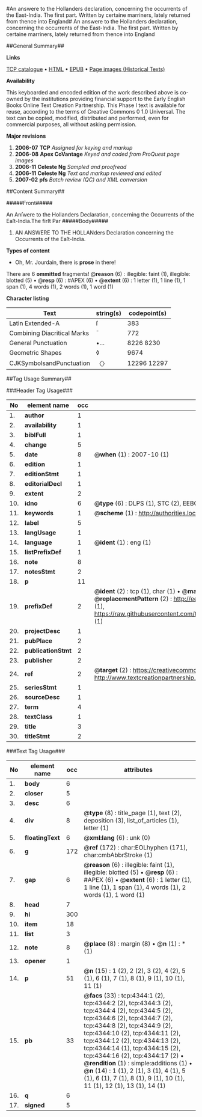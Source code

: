 #An answere to the Hollanders declaration, concerning the occurrents of the East-India. The first part. Written by certaine marriners, lately returned from thence into England#
An answere to the Hollanders declaration, concerning the occurrents of the East-India. The first part. Written by certaine marriners, lately returned from thence into England

##General Summary##

**Links**

[TCP catalogue](http://www.ota.ox.ac.uk/tcp/)  • 
[HTML](http://tei.it.ox.ac.uk/tcp/Texts-HTML/free/A03/A03477.html)  • 
[EPUB](http://tei.it.ox.ac.uk/tcp/Texts-EPUB/free/A03/A03477.epub) • 
[Page images (Historical Texts)](https://data.historicaltexts.jisc.ac.uk/view?pubId=eebo-99839884e&pageId=eebo-99839884e-4344-1)

**Availability**

This keyboarded and encoded edition of the
	       work described above is co-owned by the institutions
	       providing financial support to the Early English Books
	       Online Text Creation Partnership. This Phase I text is
	       available for reuse, according to the terms of Creative
	       Commons 0 1.0 Universal. The text can be copied,
	       modified, distributed and performed, even for
	       commercial purposes, all without asking permission.

**Major revisions**

1. __2006-07__ __TCP__ *Assigned for keying and markup*
1. __2006-08__ __Apex CoVantage__ *Keyed and coded from ProQuest page images*
1. __2006-11__ __Celeste Ng__ *Sampled and proofread*
1. __2006-11__ __Celeste Ng__ *Text and markup reviewed and edited*
1. __2007-02__ __pfs__ *Batch review (QC) and XML conversion*

##Content Summary##

#####Front#####

An Anſwere to the Hollanders Declaration, concerning the Occurrents of the Eaſt-India.The firſt Par
#####Body#####

1. AN ANSWERE TO THE HOLLANders Declaration concerning the Occurrents of the Eaſt-India.

**Types of content**

  * Oh, Mr. Jourdain, there is **prose** in there!

There are 6 **ommitted** fragments! 
 @__reason__ (6) : illegible: faint (1), illegible: blotted (5)  •  @__resp__ (6) : #APEX (6)  •  @__extent__ (6) : 1 letter (1), 1 line (1), 1 span (1), 4 words (1), 2 words (1), 1 word (1)

**Character listing**


|Text|string(s)|codepoint(s)|
|---|---|---|
|Latin Extended-A|ſ|383|
|Combining             Diacritical Marks|̄|772|
|General Punctuation|•…|8226 8230|
|Geometric Shapes|◊|9674|
|CJKSymbolsandPunctuation|〈〉|12296 12297|

##Tag Usage Summary##

###Header Tag Usage###

|No|element name|occ|attributes|
|---|---|---|---|
|1.|__author__|1||
|2.|__availability__|1||
|3.|__biblFull__|1||
|4.|__change__|5||
|5.|__date__|8| @__when__ (1) : 2007-10 (1)|
|6.|__edition__|1||
|7.|__editionStmt__|1||
|8.|__editorialDecl__|1||
|9.|__extent__|2||
|10.|__idno__|6| @__type__ (6) : DLPS (1), STC (2), EEBO-CITATION (1), PROQUEST (1), VID (1)|
|11.|__keywords__|1| @__scheme__ (1) : http://authorities.loc.gov/ (1)|
|12.|__label__|5||
|13.|__langUsage__|1||
|14.|__language__|1| @__ident__ (1) : eng (1)|
|15.|__listPrefixDef__|1||
|16.|__note__|8||
|17.|__notesStmt__|2||
|18.|__p__|11||
|19.|__prefixDef__|2| @__ident__ (2) : tcp (1), char (1)  •  @__matchPattern__ (2) : ([0-9\-]+):([0-9IVX]+) (1), (.+) (1)  •  @__replacementPattern__ (2) : http://eebo.chadwyck.com/downloadtiff?vid=$1&page=$2 (1), https://raw.githubusercontent.com/textcreationpartnership/Texts/master/tcpchars.xml#$1 (1)|
|20.|__projectDesc__|1||
|21.|__pubPlace__|2||
|22.|__publicationStmt__|2||
|23.|__publisher__|2||
|24.|__ref__|2| @__target__ (2) : https://creativecommons.org/publicdomain/zero/1.0/ (1), http://www.textcreationpartnership.org/docs/. (1)|
|25.|__seriesStmt__|1||
|26.|__sourceDesc__|1||
|27.|__term__|4||
|28.|__textClass__|1||
|29.|__title__|3||
|30.|__titleStmt__|2||


###Text Tag Usage###

|No|element name|occ|attributes|
|---|---|---|---|
|1.|__body__|6||
|2.|__closer__|5||
|3.|__desc__|6||
|4.|__div__|8| @__type__ (8) : title_page (1), text (2), deposition (3), list_of_articles (1), letter (1)|
|5.|__floatingText__|6| @__xml:lang__ (6) : unk (0)|
|6.|__g__|172| @__ref__ (172) : char:EOLhyphen (171), char:cmbAbbrStroke (1)|
|7.|__gap__|6| @__reason__ (6) : illegible: faint (1), illegible: blotted (5)  •  @__resp__ (6) : #APEX (6)  •  @__extent__ (6) : 1 letter (1), 1 line (1), 1 span (1), 4 words (1), 2 words (1), 1 word (1)|
|8.|__head__|7||
|9.|__hi__|300||
|10.|__item__|18||
|11.|__list__|3||
|12.|__note__|8| @__place__ (8) : margin (8)  •  @__n__ (1) : * (1)|
|13.|__opener__|1||
|14.|__p__|51| @__n__ (15) : 1 (2), 2 (2), 3 (2), 4 (2), 5 (1), 6 (1), 7 (1), 8 (1), 9 (1), 10 (1), 11 (1)|
|15.|__pb__|33| @__facs__ (33) : tcp:4344:1 (2), tcp:4344:2 (2), tcp:4344:3 (2), tcp:4344:4 (2), tcp:4344:5 (2), tcp:4344:6 (2), tcp:4344:7 (2), tcp:4344:8 (2), tcp:4344:9 (2), tcp:4344:10 (2), tcp:4344:11 (2), tcp:4344:12 (2), tcp:4344:13 (2), tcp:4344:14 (1), tcp:4344:15 (2), tcp:4344:16 (2), tcp:4344:17 (2)  •  @__rendition__ (1) : simple:additions (1)  •  @__n__ (14) : 1 (1), 2 (1), 3 (1), 4 (1), 5 (1), 6 (1), 7 (1), 8 (1), 9 (1), 10 (1), 11 (1), 12 (1), 13 (1), 14 (1)|
|16.|__q__|6||
|17.|__signed__|5||
